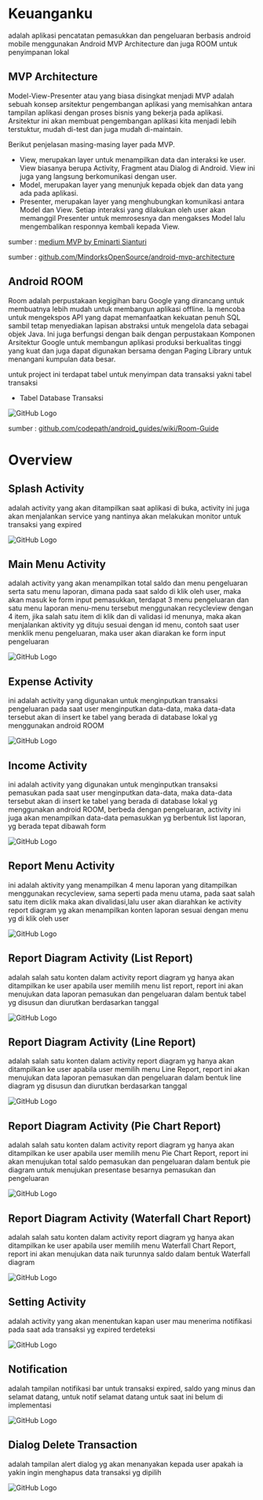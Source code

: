 # Keuanganku

adalah aplikasi pencatatan pemasukkan dan pengeluaran berbasis android mobile
menggunakan Android MVP Architecture dan juga ROOM untuk penyimpanan lokal


## MVP Architecture

Model-View-Presenter atau yang biasa disingkat menjadi MVP adalah sebuah konsep arsitektur pengembangan aplikasi yang memisahkan antara tampilan aplikasi dengan proses bisnis yang bekerja pada aplikasi. Arsitektur ini akan membuat pengembangan aplikasi kita menjadi lebih terstuktur, mudah di-test dan juga mudah di-maintain.

Berikut penjelasan masing-masing layer pada MVP.
- View, merupakan layer untuk menampilkan data dan interaksi ke user. View biasanya berupa Activity, Fragment atau Dialog di Android. View ini juga yang langsung berkomunikasi dengan user.
- Model, merupakan layer yang menunjuk kepada objek dan data yang ada pada aplikasi.
- Presenter, merupakan layer yang menghubungkan komunikasi antara Model dan View. Setiap interaksi yang dilakukan oleh user akan memanggil Presenter untuk memrosesnya dan mengakses Model lalu mengembalikan responnya kembali kepada View.


sumber : [medium MVP by Eminarti Sianturi
](https://medium.com/easyread/android-mvp-series-membangun-aplikasi-android-dengan-arsitektur-mvp-fbf1f77ecaec)

sumber : [github.com/MindorksOpenSource/android-mvp-architecture](https://github.com/MindorksOpenSource/android-mvp-architecture)




## Android ROOM

Room adalah perpustakaan kegigihan baru Google yang dirancang untuk
membuatnya lebih mudah untuk membangun aplikasi offline. 
Ia mencoba untuk mengekspos API yang dapat memanfaatkan 
kekuatan penuh SQL sambil tetap menyediakan lapisan abstraksi 
untuk mengelola data sebagai objek Java. Ini juga berfungsi dengan baik 
dengan perpustakaan Komponen Arsitektur Google untuk membangun aplikasi 
produksi berkualitas tinggi yang kuat dan juga dapat digunakan bersama 
dengan Paging Library untuk menangani kumpulan data besar.


untuk project ini terdapat tabel untuk menyimpan data transaksi yakni tabel transaksi

* Tabel Database Transaksi

![GitHub Logo](/design/releation.png) 



sumber : [github.com/codepath/android_guides/wiki/Room-Guide](https://github.com/codepath/android_guides/wiki/Room-Guide)




# Overview



## Splash Activity

adalah activity yang akan ditampilkan saat aplikasi di buka,
activity ini juga akan menjalankan service yang nantinya akan
melakukan monitor untuk transaksi yang expired

![GitHub Logo](/design/app_1_small.png) 




## Main Menu Activity

adalah activity yang akan menampilkan total saldo dan menu pengeluaran serta
satu menu laporan, dimana pada saat saldo di klik oleh user, maka akan masuk
ke form input pemasukkan, terdapat 3 menu pengeluaran dan satu menu laporan
menu-menu tersebut menggunakan recycleview dengan 4 item, jika salah satu item di klik
dan di validasi id menunya, maka akan menjalankan aktivity yg dituju sesuai dengan
id menu, contoh saat user menklik menu pengeluaran, maka user akan diarakan ke form
input pengeluaran

![GitHub Logo](/design/app_2_small.png) 




## Expense Activity

ini adalah activity yang digunakan untuk menginputkan transaksi pengeluaran
pada saat user menginputkan data-data, maka data-data tersebut akan di insert
ke tabel yang berada di database lokal yg menggunakan android ROOM

![GitHub Logo](/design/app_3_small.png) 




## Income Activity

ini adalah activity yang digunakan untuk menginputkan transaksi pemasukan
pada saat user menginputkan data-data, maka data-data tersebut akan di insert
ke tabel yang berada di database lokal yg menggunakan android ROOM,
berbeda dengan pengeluaran, activity ini juga akan menampilkan data-data pemasukkan
yg berbentuk list laporan, yg berada tepat dibawah form

![GitHub Logo](/design/app_4_small.png) 




## Report Menu Activity

ini adalah aktivity yang menampilkan 4 menu laporan yang ditampilkan menggunakan
recycleview, sama seperti pada menu utama, pada saat salah satu item diclik
maka akan divalidasi,lalu user akan diarahkan ke activity report diagram
yg akan menampilkan konten laporan sesuai dengan menu yg di klik oleh user

![GitHub Logo](/design/app_5_small.png) 




## Report Diagram Activity (List Report)

adalah salah satu konten dalam activity report diagram yg hanya akan ditampilkan ke user
apabila user memilih menu list report, report ini akan menujukan data laporan pemasukan dan
pengeluaran dalam bentuk tabel yg disusun dan diurutkan berdasarkan tanggal

![GitHub Logo](/design/app_6_small.png) 



## Report Diagram Activity (Line Report)

adalah salah satu konten dalam activity report diagram yg hanya akan ditampilkan ke user
apabila user memilih menu Line Report, report ini akan menujukan data laporan pemasukan dan
pengeluaran dalam bentuk line diagram yg disusun dan diurutkan berdasarkan tanggal

![GitHub Logo](/design/app_7_small.png) 




## Report Diagram Activity (Pie Chart Report)

adalah salah satu konten dalam activity report diagram yg hanya akan ditampilkan ke user
apabila user memilih menu Pie Chart Report, report ini akan menujukan total saldo pemasukan dan
pengeluaran dalam bentuk pie diagram untuk menujukan presentase besarnya pemasukan dan pengeluaran


![GitHub Logo](/design/app_8_small.png) 




## Report Diagram Activity (Waterfall Chart Report)

adalah salah satu konten dalam activity report diagram yg hanya akan ditampilkan ke user
apabila user memilih menu Waterfall Chart Report, report ini akan menujukan data naik turunnya saldo
dalam bentuk Waterfall diagram



![GitHub Logo](/design/app_9_small.png) 




## Setting Activity

adalah activity yang akan menentukan kapan user mau menerima notifikasi
pada saat ada transaksi yg expired terdeteksi


![GitHub Logo](/design/app_10_small.png) 




## Notification

adalah tampilan notifikasi bar untuk transaksi expired, saldo yang minus
dan selamat datang, untuk notif selamat datang untuk saat ini belum di implementasi

![GitHub Logo](/design/app_11_small.png) 



## Dialog Delete Transaction

adalah tampilan alert dialog yg akan menanyakan kepada user
apakah ia yakin ingin menghapus data transaksi yg dipilih

![GitHub Logo](/design/app_12_small.png) 